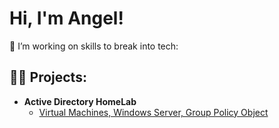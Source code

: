 <h1>Hi, I'm Angel! </h1>
🔭 I’m working on skills to break into tech:
<h2>👨‍💻 Projects:</h2>

- <b>Active Directory HomeLab</b>
  - [Virtual Machines, Windows Server, Group Policy Object](https://github.com/angelctoquero/activedirectorylab)
    





<!--
**angelctoquero/angelctoquero** is a ✨ _special_ ✨ repository because its `README.md` (this file) appears on your GitHub profile.

Here are some ideas to get you started:

- 🔭 I’m currently working on ...
- 🌱 I’m currently learning ...
- 👯 I’m looking to collaborate on ...
- 🤔 I’m looking for help with ...
- 💬 Ask me about ...
- 📫 How to reach me: ...
- 😄 Pronouns: ...
- ⚡ Fun fact: ...
-->
